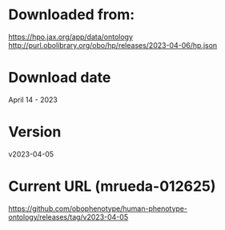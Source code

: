 
# Downloaded from:
https://hpo.jax.org/app/data/ontology
http://purl.obolibrary.org/obo/hp/releases/2023-04-06/hp.json

# Download date
April 14 - 2023

# Version
v2023-04-05

# Current URL (mrueda-012625)
https://github.com/obophenotype/human-phenotype-ontology/releases/tag/v2023-04-05

